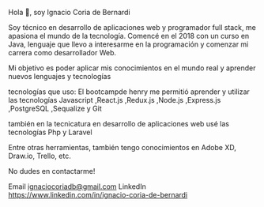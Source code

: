 Hola 👋, soy Ignacio Coria de Bernardi


Soy técnico en desarrollo de aplicaciones web y programador full stack, me apasiona el mundo de la tecnología.
Comencé en el 2018 con un curso en Java, lenguaje que llevo a interesarme en la programación y comenzar mi carrera como desarrollador Web.

Mi objetivo es poder aplicar mis conocimientos en el mundo real y aprender nuevos lenguajes y tecnologías 

tecnologías que uso:
El bootcampde henry me permitió aprender y utilizar las tecnologías
  Javascript
  ,React.js
  ,Redux.js
  ,Node.js
  ,Express.js
  ,PostgreSQL
  ,Sequalize
   y Git
  
también en la tecnicatura en desarrollo de aplicaciones web usé las tecnologías
  Php y
 Laravel

Entre otras herramientas, también tengo conocimientos en Adobe XD, Draw.io, Trello, etc.

No dudes en contactarme! 

Email ignaciocoriadb@gmail.com  LinkedIn https://www.linkedin.com/in/ignacio-coria-de-bernardi
